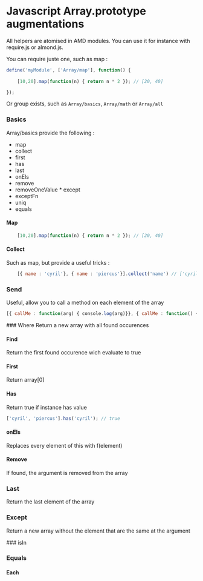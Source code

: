 Javascript Array.prototype augmentations 
=================================

All helpers are atomised in AMD modules. You can use it for instance with require.js or almond.js.  

You can require juste one, such as map : 

```javascript
define('myModule', ['Array/map'], function() {
	
	[10,20].map(function(n) { return n * 2 }); // [20, 40]

});
```

Or group exists, such as `Array/basics`, `Array/math` or `Array/all`

### Basics

Array/basics provide the following :
* map
* collect 
* first
* has
* last
* onEls
* remove
* removeOneValue
* except
* exceptFn
* uniq
* equals

#### Map
```javascript
	[10,20].map(function(n) { return n * 2 }); // [20, 40]
```

#### Collect 
Such as map, but provide a useful tricks :
```javascript
	[{ name : 'cyril'}, { name : 'piercus'}].collect('name') // ['cyril', 'piercus']
```

### Send
Useful, allow you to call a method on each element of the array
```javascript
[{ callMe : function(arg) { console.log(arg)}}, { callMe : function() { console.log('world')}}].send('callMe', 'hello'); // log 'hello' and then 'world'
```
 
### Where
Return a new array with all found occurences

#### Find
Return the first found occurence wich evaluate to true

#### First 
Return array[0]

#### Has
Return true if instance has value 
```javascript
['cyril', 'piercus'].has('cyril'); // true
```

####  onEls
Replaces every element of this with f(element)

#### Remove
If found, the argument is removed from the array

### Last
Return the last element of the array

### Except
Return a new array without the element that are the same at the argument

### isIn

### Equals

#### Each

